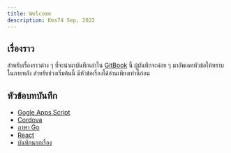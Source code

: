 ```yaml
---
title: Welcome
description: Kms74 Sep, 2022
---
```


## เรื่องราว

สำหรับเรื่องราวต่าง ๆ ที่จะนำมาบันทึกเล่าใน [GitBook](https://www.gitbook.com/) นี้ ผู้บันทึกจะค่อย ๆ มาอัพเดทหัวข้อให้ทราบในภายหลัง สำหรับช่วงเริ่มต้นนี้ มีหัวข้อเรื่องได้อ่านเพียงเท่านี้ก่อน&#x20;

## หัวข้อบทบันทึก

* [Gogle Apps Script][apps-script]
* [Cordova][cordova]
* [ภาษา Go][go]
* [React][react]
* [บันทึกนอกเรื่อง][others]

[apps-script]: google-apps-script/README.md
[cordova]: cordova/README.md
[react]: notes/react/README.md
[go]: go-lang/README.md
[others]: others/README.md
